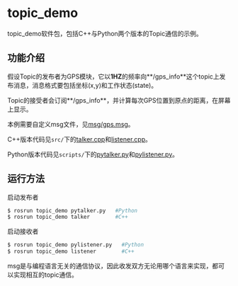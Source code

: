 # topic_demo

topic_demo软件包，包括C++与Python两个版本的Topic通信的示例。

## 功能介绍

假设Topic的发布者为GPS模块，它以**1HZ**的频率向**/gps_info**这个topic上发布消息，消息格式要包括坐标(x,y)和工作状态(state)。

Topic的接受者会订阅**/gps_info**，并计算每次GPS位置到原点的距离，在屏幕上显示。

本例需要自定义msg文件，见[msg/gps.msg](./msg/gps.msg)。

C++版本代码见`src/`下的[talker.cpp](./src/talker.cpp)和[listener.cpp](./src/listener.cpp)。

Python版本代码见`scripts/`下的[pytalker.py](./scripts/pytalker.py)和[pylistener.py](./scripts/pylistener.py)。


## 运行方法

启动发布者

```sh
$ rosrun topic_demo pytalker.py   #Python
$ rosrun topic_demo talker        #C++
``` 

启动接收者

```sh
$ rosrun topic_demo pylistener.py   #Python
$ rosrun topic_demo listener        #C++
``` 

msg是与编程语言无关的通信协议，因此收发双方无论用哪个语言来实现，都可以实现相互的topic通信。
